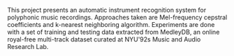 This project presents an automatic instrument recognition system for polyphonic music recordings. Approaches taken are Mel-frequency cepstral coefficients and k-nearest neighboring algorithm. Experiments are done with a set of training and testing data extracted from MedleyDB, an online royal-free multi-track dataset curated at NYU\'92s Music and Audio Research Lab.

